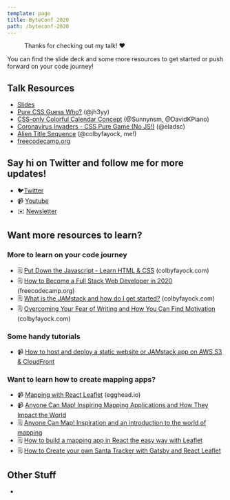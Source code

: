 ```yaml
---
template: page
title: ByteConf 2020
path: /byteconf-2020
---
```

<figure><img src="/assets/thanks-for-tuning-in.jpg" alt="" /><figcaption>Thanks for checking out my talk! ❤️</figcaption></figure>

You can find the slide deck and some more resources to get started or push forward on your code journey!

## Talk Resources

* [](https://slides.com/colbyfayock/building-maps-with-impact-on-react-and-the-jamstack-frontconf-2020#/)[Slides](https://slides.com/colbyfayock/put-down-the-javascript-level-up-with-the-fundamentals-of-web-development-byteconf-2020)
* [Pure CSS Guess Who?](https://codepen.io/jh3y/pen/eYpmGeK) (@jh3yy)
* [CSS-only Colorful Calendar Concept](https://codepen.io/davidkpiano/pen/xwyVXO) (@Sunnynsm, @DavidKPiano)
* [Coronavirus Invaders - CSS Pure Game (No JS!)](https://codepen.io/elad2412/pen/wvabjXy) (@eladsc)
* [Alien Title Sequence](https://codepen.io/colbyfayock/pen/aEqsL) (@colbyfayock, me!)
* [freecodecamp.org](https://freecodecamp.org/)

## Say hi on Twitter and follow me for more updates!

* 🐦[Twitter](https://twitter.com/colbyfayock)
* 📹 [Youtube](https://www.youtube.com/colbyfayock?sub_confirmation=1)
* ✉️ [Newsletter](https://colbyfayock.ck.page/signup)

## Want more resources to learn?

### More to learn on your code journey

* 🗒️ [Put Down the Javascript - Learn HTML & CSS](https://www.colbyfayock.com/2019/08/put-down-the-javascript-learn-html-css/) (colbyfayock.com)
* 🗒️ [How to Become a Full Stack Web Developer in 2020](https://www.freecodecamp.org/news/how-to-become-a-full-stack-web-developer-in-2020/) (freecodecamp.org)
* 🗒️ [What is the JAMstack and how do I get started?](https://www.colbyfayock.com/2020/02/what-is-the-jamstack-and-how-do-i-get-started) (colbyfayock.com)
* 🗒️ [Overcoming Your Fear of Writing and How You Can Find Motivation](https://www.colbyfayock.com/2020/04/overcoming-your-fear-of-writing-and-how-you-can-find-motivation) (colbyfayock.com)

### Some handy tutorials

* 📹 [How to host and deploy a static website or JAMstack app on AWS S3 & CloudFront](https://www.youtube.com/watch?v=1lDGDzmbQWg)

### Want to learn how to create mapping apps?

* 📹 [Mapping with React Leaflet](https://egghead.io/playlists/mapping-with-react-leaflet-e0e0?af=atzgap) (egghead.io)
* 📹 [Anyone Can Map! Inspiring Mapping Applications and How They Impact the World](https://www.youtube.com/watch?v=pQ_5PGv0YTA)
* 🗒️ [Anyone Can Map! Inspiration and an introduction to the world of mapping](https://www.colbyfayock.com/2020/03/anyone-can-map-inspiration-and-an-introduction-to-the-world-of-mapping/)
* 🗒️ [How to build a mapping app in React the easy way with Leaflet](https://www.freecodecamp.org/news/easily-spin-up-a-mapping-app-in-react-with-leaflet/)
* 🗒️ [How to Create your own Santa Tracker with Gatsby and React Leaflet](https://www.freecodecamp.org/news/create-your-own-santa-tracker-with-gatsby-and-react-leaflet/)

## Other Stuff

*